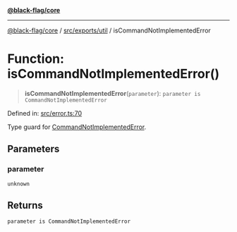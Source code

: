 [**@black-flag/core**](../../../../README.md)

***

[@black-flag/core](../../../../README.md) / [src/exports/util](../README.md) / isCommandNotImplementedError

# Function: isCommandNotImplementedError()

> **isCommandNotImplementedError**(`parameter`): `parameter is CommandNotImplementedError`

Defined in: [src/error.ts:70](https://github.com/Xunnamius/black-flag/blob/f720a804174f12cc89580da9c1ce4476115249e9/src/error.ts#L70)

Type guard for [CommandNotImplementedError](../classes/CommandNotImplementedError.md).

## Parameters

### parameter

`unknown`

## Returns

`parameter is CommandNotImplementedError`
